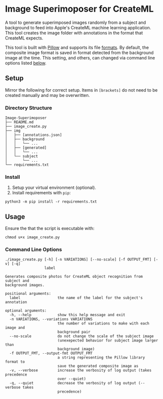 # Image Superimoposer for CreateML

A tool to generate superimposed images randomly from a subject and background to feed into Apple's CreateML machine learning application.  This tool creates the image folder with annotations in the format that CreateML expects.

This tool is built with [Pillow](https://pypi.org/project/Pillow/) and supports its file [formats](https://pillow.readthedocs.io/en/stable/handbook/image-file-formats.html).  By default, the composite image format is saved in format detected from the background image at the time.  This setting, and others, can changed via command line options listed [below](#usage).

## Setup

Mirror the following for correct setup.  Items in `[brackets]` do not need to be created manually and may be overwritten.

### Directory Structure
```
Image-Superimoposer
├── README.md
├── image_create.py
├── img
│   ├── [annotations.json]
│   ├── background
│   │   └── ...
│   ├── [generated]
│   │   └── ...
│   └── subject
│       └── ...
└── requirements.txt
```

### Install
1. Setup your virtual environment (optional).
2. Install requirements with `pip`:
```shell
python3 -m pip install -r requirements.txt
```

## Usage

Ensure the that the script is executable with:
```shell
chmod u+x image_create.py
```

### Command Line Options

```
./image_create.py [-h] [-n VARIATIONS] [--no-scale] [-f OUTPUT_FMT] [-v] [-q]
                  label

Generates composite photos for CreateML object recognition from subject and
background images.

positional arguments:
  label                 the name of the label for the subject's annotation

optional arguments:
  -h, --help            show this help message and exit
  -n VARIATIONS, --variations VARIATIONS
                        the number of variations to make with each image and
                        background pair
  --no-scale            do not change the scale of the subject image
                        (unexepected behavior for subject image larger than
                        background image)
  -f OUTPUT_FMT, --output-fmt OUTPUT_FMT
                        a string representing the Pillow library format to
                        save the generated composite image as
  -v, --verbose         increase the verbosity of log output (takes precedence
                        over --quiet)
  -q, --quiet           decrease the verbosity of log output (--verbose takes
                        precedence)
```

